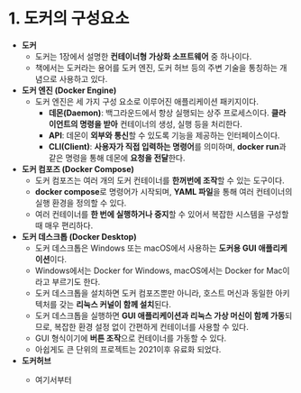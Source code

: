 <h1>1. 도커의 구성요소</h1>

<ul>
  <li><strong>도커</strong>
    <ul>
      <li>도커는 1장에서 설명한 <strong>컨테이너형 가상화 소프트웨어</strong> 중 하나이다.</li>
      <li>책에서는 도커라는 용어를 도커 엔진, 도커 허브 등의 주변 기술을 통칭하는 개념으로 사용하고 있다.</li>
    </ul>
  </li>

  <li><strong>도커 엔진 (Docker Engine)</strong>
    <ul>
      <li>도커 엔진은 세 가지 구성 요소로 이루어진 애플리케이션 패키지이다.
        <ul>
          <li><strong>데몬(Daemon)</strong>: 백그라운드에서 항상 실행되는 상주 프로세스이다. <strong>클라이언트의 명령을 받아</strong> 컨테이너의 생성, 실행 등을 처리한다.</li>
          <li><strong>API</strong>: 데몬이 <strong>외부와 통신</strong>할 수 있도록 기능을 제공하는 인터페이스이다.</li>
          <li><strong>CLI(Client)</strong>: <strong>사용자가 직접 입력하는 명령어</strong>를 의미하며, <strong>docker run</strong>과 같은 명령을 통해 데몬에 <strong>요청을 전달</strong>한다.</li>
        </ul>
      </li>
    </ul>
  </li>

  <li><strong>도커 컴포즈 (Docker Compose)</strong>
    <ul>
      <li>도커 컴포즈는 여러 개의 도커 컨테이너를 <strong>한꺼번에 조작</strong>할 수 있는 도구이다.</li>
      <li><strong>docker compose</strong>로 명령어가 시작되며, <strong>YAML 파일</strong>을 통해 여러 컨테이너의 실행 환경을 정의할 수 있다.</li>
      <li>여러 컨테이너를 <strong>한 번에 실행하거나 중지</strong>할 수 있어서 복잡한 시스템을 구성할 때 매우 편리하다.</li>
    </ul>
  </li>

  <li><strong>도커 데스크톱 (Docker Desktop)</strong>
    <ul>
      <li>도커 데스크톱은 Windows 또는 macOS에서 사용하는 <strong>도커용 GUI 애플리케이션</strong>이다.</li>
      <li>Windows에서는 Docker for Windows, macOS에서는 Docker for Mac이라고 부르기도 한다.</li>
      <li>도커 데스크톱을 설치하면 도커 컴포즈뿐만 아니라, 호스트 머신과 동일한 아키텍처를 갖는 <strong>리눅스 커널이 함께 설치</strong>된다.</li>
      <li>도커 데스크톱을 실행하면 <strong>GUI 애플리케이션과 리눅스 가상 머신이 함께 가동</strong>되므로, 복잡한 환경 설정 없이 간편하게 컨테이너를 사용할 수 있다.</li>
      <li>GUI 형식이기에 <strong>버튼 조작</strong>으로 컨테이너를 가동할 수 있다.</li>
      <li>아쉽게도 큰 단위의 프로젝트는 2021이후 유료화 되었다.</li>
    </ul>
  </li>
  <li>
    <strong>도커허브</strong>
  </li>
    <ul>
      <li>
        여기서부터
      </li>
    </ul>
</ul>
